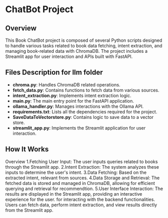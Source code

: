 # ChatBot Project

## Overview
This Book ChatBot project is composed of several Python scripts designed to handle various tasks related to book data fetching, intent extraction, and managing book-related data with ChromaDB. The project includes a Streamlit app for user interaction and APIs built with FastAPI.

## Files Description for llm folder
- **chroma.py**: Handles ChromaDB related operations.
- **fetch_data.py**: Contains functions to fetch data from various sources.
- **intent_extraction.py**: Implements intent extraction logic.
- **main.py**: The main entry point for the FastAPI application.
- **ollama_handler.py**: Manages interactions with the Ollama API.
- **requirements.txt**: Lists all the dependencies required for the project.
- **SaveDataToVectorstore.py**: Contains logic to save data to a vector store.
- **streamlit_app.py**: Implements the Streamlit application for user interaction.

## How It Works
Overview
1.Fetching User Input: The user inputs queries related to books through the Streamlit app.
2.Intent Extraction: The system analyzes these inputs to determine the user's intent.
3.Data Fetching: Based on the extracted intent, relevant from sources.
4.Data Storage and Retrieval: The fetched data is stored and managed in ChromaDB, allowing for efficient querying and retrieval for recommendtion.
5.User Interface Interaction: The results are displayed in the Streamlit app, providing an interactive experience for the user. for interacting with the backend functionalities. Users can fetch data, perform intent extraction, and view results directly from the Streamlit app.
